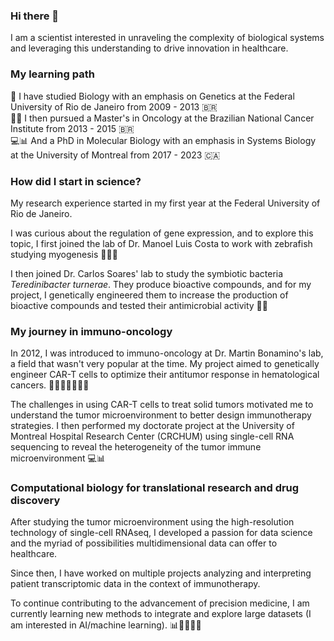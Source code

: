 ### Hi there 👋

I am a scientist interested in unraveling the complexity of biological systems and leveraging this understanding to drive innovation in healthcare.

### My learning path 
🧬 I have studied Biology with an emphasis on Genetics at the Federal University of Rio de Janeiro from 2009 - 2013 🇧🇷  
🧫🐭 I then pursued a Master's in Oncology at the Brazilian National Cancer Institute from 2013 - 2015 🇧🇷  
💻📊 And a PhD in Molecular Biology with an emphasis in Systems Biology at the University of Montreal from 2017 - 2023 🇨🇦  


### How did I start in science?
My research experience started in my first year at the Federal University of Rio de Janeiro.  

I was curious about the regulation of gene expression, and to explore this topic, I first joined the lab of Dr. Manoel Luis Costa to work with zebrafish studying myogenesis 🐠🔬💪    

I then joined Dr. Carlos Soares' lab to study the symbiotic bacteria *Teredinibacter turnerae*. They produce bioactive compounds, and for my project, I genetically engineered them to increase the production of bioactive compounds and tested their antimicrobial activity 🧫🦠

### My journey in immuno-oncology
In 2012, I was introduced to immuno-oncology at Dr. Martin Bonamino's lab, a field that wasn't very popular at the time. My project aimed to genetically engineer CAR-T cells to optimize their antitumor response in hematological cancers. 👩🏻‍🔬🧬🧫🦠🐭

The challenges in using CAR-T cells to treat solid tumors motivated me to understand the tumor microenvironment to better design immunotherapy strategies. I then performed my doctorate project at the University of Montreal Hospital Research Center (CRCHUM) using single-cell RNA sequencing to reveal the heterogeneity of the tumor immune microenvironment 💻📊  

### Computational biology for translational research and drug discovery
After studying the tumor microenvironment using the high-resolution technology of single-cell RNAseq, I developed a passion for data science and the myriad of possibilities multidimensional data can offer to healthcare.  

Since then, I have worked on multiple projects analyzing and interpreting patient transcriptomic data in the context of immunotherapy.   

To continue contributing to the advancement of precision medicine, I am currently learning new methods to integrate and explore large datasets (I am interested in AI/machine learning). 📊👩🏻‍💻🤖

<!--
**carneiro-m/carneiro-m** is a ✨ _special_ ✨ repository because its `README.md` (this file) appears on your GitHub profile.

Here are some ideas to get you started:

- 🔭 I’m currently working on ...
- 🌱 I’m currently learning ...
- 👯 I’m looking to collaborate on ...
- 🤔 I’m looking for help with ...
- 💬 Ask me about ...
- 📫 How to reach me: ...
- 😄 Pronouns: ...
- ⚡ Fun fact: ...
-->
